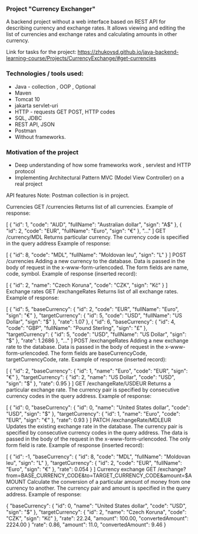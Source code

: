 ### Project "Currency Exchanger"

A backend project without a web interface based on REST API for describing currency and exchange rates. It allows viewing and editing the list of currencies and exchange rates and calculating amounts in other currency.

Link for tasks for the project: https://zhukovsd.github.io/java-backend-learning-course/Projects/CurrencyExchange/#get-currencies

### Technologies / tools used:
- Java - collection , OOP , Optional
- Maven
- Tomcat 10 
- jakarta servlet-uri
- HTTP - requests GET  POST, HTTP codes
- SQL, JDBC
- REST API, JSON
- Postman
- Without frameworks.

### Motivation of the project
- Deep understanding of how some frameworks work , servlest and HTTP protocol
- Implementing Architectural Pattern MVC (Model View Controller) on a real project

API features
Note: Postman collection is in project.

Currencies
GET /currencies
Returns list of all currencies. Example of response:

[
    {
        "id": 1,
        "code": "AUD",
        "fullName": "Australian dollar",
        "sign": "A$"
    },
    {
        "id": 2,
        "code": "EUR",
        "fullName": "Euro",
        "sign": "€"
    },
  "..."
]
GET /currency/MDL
Returns particular currency. The currency code is specified in the query address Example of response:

[
  {
    "id": 8,
    "code": "MDL",
    "fullName": "Moldovan leu",
    "sign": "L"
}
]
POST /currencies
Adding a new currency to the database. Data is passed in the body of request in the x-www-form-urlencoded. The form fields are name, code, symbol. Example of response (inserted record):

[
  {
    "id": 2,
    "name": "Czech Koruna",
    "code": "CZK",
    "sign": "Kč"
  }
]
Exchange rates
GET /exchangeRates
Returns list of all exchange rates. Example of response:

[
  {
        "id": 5,
        "baseCurrency": {
            "id": 2,
            "code": "EUR",
            "fullName": "Euro",
            "sign": "€"
        },
        "targetCurrency": {
            "id": 5,
            "code": "USD",
            "fullName": "US Dollar",
            "sign": "$"
        },
        "rate": 1.07
    },
    {
        "id": 6,
        "baseCurrency": {
            "id": 4,
            "code": "GBP",
            "fullName": "Pound Sterling",
            "sign": "£"
        },
        "targetCurrency": {
            "id": 5,
            "code": "USD",
            "fullName": "US Dollar",
            "sign": "$"
        },
        "rate": 1.2686
    },
  "..."
]
POST /exchangeRates
Adding a new exchange rate to the database. Data is passed in the body of request in the x-www-form-urlencoded. The form fields are baseCurrencyCode, targetCurrencyCode, rate. Example of response (inserted record):

[
  {
    "id": 2,
    "baseCurrency": {
      "id": 1,
      "name": "Euro",
      "code": "EUR",
      "sign": "€"
    },
    "targetCurrency": {
      "id": 2,
      "name": "US Dollar",
      "code": "USD",
      "sign": "$"
    },
    "rate": 0.95
  }
]
GET /exchangeRate/USDEUR
Returns a particular exchange rate. The currency pair is specified by consecutive currency codes in the query address. Example of response:

[
  {
    "id": 0,
    "baseCurrency": {
      "id": 0,
      "name": "United States dollar",
      "code": "USD",
      "sign": "$"
    },
    "targetCurrency": {
      "id": 1,
      "name": "Euro",
      "code": "EUR",
      "sign": "€"
    },
    "rate": 0.93
  }
]
PATCH /exchangeRate/MDLEUR
Updates the existing exchange rate in the database. The currency pair is specified by consecutive currency codes in the query address. The data is passed in the body of the request in the x-www-form-urlencoded. The only form field is rate. Example of response (inserted record):

[
  {
    "id": -1,
    "baseCurrency": {
        "id": 8,
        "code": "MDL",
        "fullName": "Moldovan leu",
        "sign": "L"
    },
    "targetCurrency": {
        "id": 2,
        "code": "EUR",
        "fullName": "Euro",
        "sign": "€"
    },
    "rate": 0.054
}
]
Currency exchange
GET /exchange?from=BASE_CURRENCY_CODE&to=TARGET_CURRENCY_CODE&amount=$AMOUNT
Calculate the conversion of a particular amount of money from one currency to another. The currency pair and amount is specified in the query address. Example of response:

{
  "baseCurrency": {
    "id": 0,
    "name": "United States dollar",
    "code": "USD",
    "sign": "$"
  },
  "targetCurrency": {
    "id": 2,
    "name": "Czech Koruna",
    "code": "CZK",
    "sign": "Kč"
  },
  "rate": 22.24,
  "amount": 100.00,
  "convertedAmount": 2224.00
}
    "rate": 0.86,
    "amount": 11.0,
    "convertedAmount": 9.46
}
